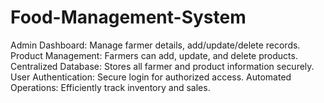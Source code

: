 # Food-Management-System
Admin Dashboard: Manage farmer details, add/update/delete records.
Product Management: Farmers can add, update, and delete products.
Centralized Database: Stores all farmer and product information securely.
User Authentication: Secure login for authorized access.
Automated Operations: Efficiently track inventory and sales.
